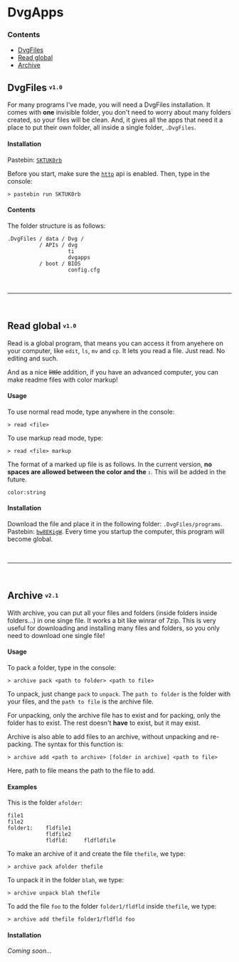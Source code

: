 # DvgApps

### Contents
* [DvgFiles](#dvgfiles-v10)
* [Read global](#read-global-v10)
* [Archive](#archive-v21)

## DvgFiles <sup><sub>`v1.0`</sub></sup>
For many programs I've made, you will need a DvgFiles installation. It comes with **one** invisible folder, you don't need to worry about many folders created, so your files will be clean. And, it gives all the apps that need it a place to put their own folder, all inside a single folder, `.DvgFiles`.

#### Installation
Pastebin: [`SKTUK0rb`](http://pastebin.com/SKTUK0rb)

Before you start, make sure the [`http`](http://www.computercraft.info/wiki/HTTP_(API)) api is enabled.
Then, type in the console:

    > pastebin run SKTUK0rb

#### Contents
The folder structure is as follows:

```
.DvgFiles / data / Dvg /
          / APIs / dvg
                   ti
                   dvgapps
          / boot / BIOS
                   config.cfg
```

<br>
<hr>
<br>

## Read global <sup><sub>`v1.0`</sub></sup>
Read is a global program, that means you can access it from anyehere on your computer, like `edit`, `ls`, `mv` and `cp`.
It lets you read a file. Just read. No editing and such.

And as a nice ~~little~~ addition, if you have an advanced computer, you can make readme files with color markup!

#### Usage
To use normal read mode, type anywhere in the console:

    > read <file>

To use markup read mode, type:

    > read <file> markup

The format of a marked up file is as follows. In the current version, **no spaces are allowed between the color and the `:`**. This will be added in the future.

    color:string

#### Installation
Download the file and place it in the following folder: `.DvgFiles/programs`. Pastebin: [`bw8EKigW`](http://pastebin.com/bw8EKigW).
Every time you startup the computer, this program will become global.

<br>
<hr>
<br>

## Archive <sup><sub>`v2.1`</sub></sup>
With archive, you can put all your files and folders (inside folders inside folders...) in one singe file. It works a bit like winrar of 7zip. This is very useful for downloading and installing many files and folders, so you only need to download one single file!

#### Usage
To pack a folder, type in the console:

    > archive pack <path to folder> <path to file>

To unpack, just change `pack` to `unpack`.
The `path to folder` is the folder with your files, and the `path to file` is the archive file.

For unpacking, only the archive file has to exist and for packing, only the folder has to exist. The rest doesn't **have** to exist, but it may exist.

Archive is also able to add files to an archive, without unpacking and re-packing. The syntax for this function is:

    > archive add <path to archive> [folder in archive] <path to file>

Here, path to file means the path to the file to add.

#### Examples
This is the folder `afolder`:

    file1
    file2
    folder1:    fldfile1
                fldfile2
                fldfld:     fldfldfile

To make an archive of it and create the file `thefile`, we type:

    > archive pack afolder thefile

To unpack it in the folder `blah`, we type:

    > archive unpack blah thefile

To add the file `foo` to the folder `folder1/fldfld` inside `thefile`, we type:

    > archive add thefile folder1/fldfld foo


#### Installation
*Coming soon...*
